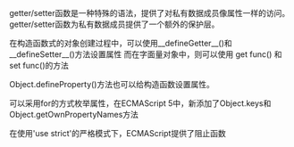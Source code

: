 getter/setter函数是一种特殊的语法，提供了对私有数据成员像属性一样的访问。
getter/setter函数为私有数据成员提供了一个额外的保护层。

在构造函数式的对象创建过程中，可以使用__defineGetter__()和__defineSetter__()方法设置属性
而在字面量对象中，则可以使用 get func() 和 set func()的方法

Object.defineProperty()方法也可以给构造函数设置属性。

可以采用for的方式枚举属性，在ECMAScript 5中，新添加了Object.keys和Object.getOwnPropertyNames方法

在使用'use strict'的严格模式下，ECMAScript提供了阻止函数